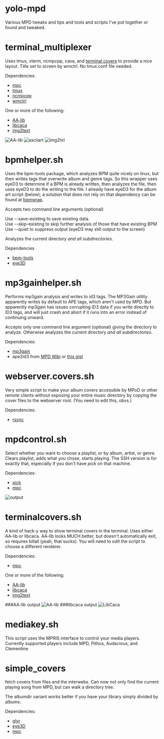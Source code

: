 yolo-mpd
========

Various MPD tweaks and tips and tools and scripts I've put together or found and tweaked.

# terminal_multiplexer

Uses tmux, xterm, ncmpcpp, cava, and [terminal covers](https://github.com/uriel1998/yolo-mpd#terminalcoverssh) to provide a nice layout. Title set to screen by wmctrl.  No tmux.conf file needed.

Dependencies: 
* [mpc](http://git.musicpd.org/cgit/master/mpc.git/)  
* [tmux](https://tmux.github.io/)  
* [ncmpcpp](https://github.com/arybczak/ncmpcpp)  
* [wmctrl](https://linux.die.net/man/1/wmctrl)  

One or more of the following:  

* [AA-lib](http://aa-project.sourceforge.net/aview/)
* [libcaca](http://caca.zoy.org/wiki/libcaca)
* [img2text](https://github.com/hit9/img2txt)

![AA-lib](aaview_layout.jpg?raw=true "AA-lib output")
![asciiart](asciiart_layout.jpg?raw=true "asciiart output")
![img2txt](img2txt_layout.jpg?raw=true "img2txt output")


# bpmhelper.sh

Uses the bpm-tools package, which analyzes BPM quite nicely on linux, but then writes tags that overwrite album and genre tags. So this wrapper uses eyeD3 to determine if a BPM is already written, then analyzes the file, then uses eyeD3 to do the writing to the file. I already have eyeD3 for the album art script (below); a solution that does not rely on that dependency can be found at [bpmwrap](https://github.com/meridius/bpmwrap).

Accepts two command line arguments (optional)

Use --save-existing to save existing data.  
Use --skip-existing to skip further analysis of those that have existing BPM
Use --quiet to suppress output (eyeD3 may still output to the screen)

Analyzes the current directory *and all subdirectories*.

Dependencies
* [bpm-tools](http://www.pogo.org.uk/~mark/bpm-tools/)
* [eye3D](http://eyed3.nicfit.net/)

# mp3gainhelper.sh

Performs mp3gain analysis and writes to id3 tags. The MP3Gain utility apparently writes by default to APE tags, which aren't used by MPD. But apparently mp3gain has issues corrupting ID3 data if you write directly to ID3 tags, and will just crash and abort if it runs into an error instead of continuing onward.

Accepts only one command line argument (optional) giving the directory to analyze. Otherwise analyzes the current directory *and all subdirectories*.

Dependencies: 
* [mp3gain](http://mp3gain.sourceforge.net/)
* ape2id3 from [MPD Wiki](http://mpd.wikia.com/wiki/Hack:ape2id3.py) or [this gist](https://gist.github.com/uriel1998/6333da780d44e59abbc1761700104329)

# webserver.covers.sh

Very simple script to make your album covers accessible by MPoD or other remote clients without exposing your entire music directory by copying the cover files to the webserver root. (You need to edit this, obvs.)

Dependencies:
* [rsync](https://en.wikipedia.org/wiki/Rsync)

# mpdcontrol.sh

Select whether you want to choose a playlist, or by album, artist, or genre. Clears playlist, adds what you chose, starts playing. The SSH version is for exactly that, especially if you don't have *pick* on that machine.

Dependencies: 
* [pick](https://github.com/thoughtbot/pick)
* [mpc](http://git.musicpd.org/cgit/master/mpc.git/)

![output](out.gif?raw=true "What it looks like")

# terminalcovers.sh

A kind of hack-y way to show terminal covers in the terminal.  Uses either AA-lib or libcaca.  AA-lib looks MUCH better, but doesn't automatically exit, so requires killall (yeah, that sucks).  You will need to *edit* the script to choose a different renderer.

Dependencies: 
* [mpc](http://git.musicpd.org/cgit/master/mpc.git/)

One or more of the following:  

* [AA-lib](http://aa-project.sourceforge.net/aview/)
* [libcaca](http://caca.zoy.org/wiki/libcaca)
* [img2text](https://github.com/hit9/img2txt)

###AA-lib output
![AA-lib](aaview_output.png?raw=true "AA-lib output")
###libcaca output
![LibCaca](libcaca_output.png?raw=true "libcaca output")

# mediakey.sh

This script uses the MPRIS interface to control your media players.  Currently supported players include MPD, Pithos, Audacious, and Clementine

# simple_covers

fetch covers from files and the interwebs.  Can now not only find the current playing song from MPD, but can walk a directory tree.

The albumdir variant works better if you have your library simply divided by albums.

Dependencies:

* [glyr](https://github.com/sahib/glyr)
* [eye3D](http://eyed3.nicfit.net/)
* [mpc](http://git.musicpd.org/cgit/master/mpc.git/)
